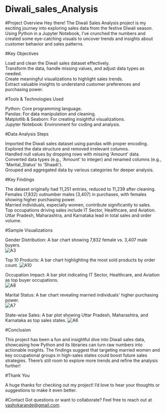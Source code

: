 # Diwali_sales_Analysis

#Project Overview
Hey there! The Diwali Sales Analysis project is my exciting journey into exploring sales data from the festive Diwali season. Using Python in a Jupyter Notebook, I’ve crunched the numbers and created some eye-catching visuals to uncover trends and insights about customer behavior and sales patterns.

#Key Objectives

Load and clean the Diwali sales dataset effectively.  
Transform the data, handle missing values, and adjust data types as needed.  
Create meaningful visualizations to highlight sales trends.  
Extract valuable insights to understand customer preferences and purchasing power.

#Tools & Technologies Used

Python: Core programming language.  
Pandas: For data manipulation and cleaning.  
Matplotlib & Seaborn: For creating insightful visualizations.  
Jupyter Notebook: Environment for coding and analysis.

#Data Analysis Steps

Imported the Diwali sales dataset using pandas with proper encoding.  
Explored the data structure and removed irrelevant columns.  
Handled null values by dropping rows with missing 'Amount' data.  
Converted data types (e.g., 'Amount' to integer) and renamed columns (e.g., 'Marital_Status' to 'Shaadi').  
Grouped and aggregated data by various categories for deeper analysis.

#Key Findings

The dataset originally had 11,251 entries, reduced to 11,239 after cleaning.  
Females (7,832) outnumber males (3,407) in purchases, with females showing higher purchasing power.  
Married individuals, especially women, contribute significantly to sales.  
Top occupations driving sales include IT Sector, Healthcare, and Aviation.  
Uttar Pradesh, Maharashtra, and Karnataka lead in total sales and order volume.

#Sample Visualizations

Gender Distribution: A bar chart showing 7,832 female vs. 3,407 male buyers.  
![A3](https://github.com/user-attachments/assets/8145532e-2ebb-4eb8-9853-2ee778a4f0b2)

Top 10 Products: A bar chart highlighting the most sold products by order count. 
![A10](https://github.com/user-attachments/assets/7c4b6fc4-c791-4c1f-93bf-7f349a89590d)

Occupation Impact: A bar plot indicating IT Sector, Healthcare, and Aviation as top buyer occupations.  
![A8](https://github.com/user-attachments/assets/78787179-eda2-47f6-886d-20f33dca6b7c)

Marital Status: A bar chart revealing married individuals' higher purchasing power.  
![A7](https://github.com/user-attachments/assets/55220304-76f3-4173-9bc5-c44b0402bff3)

State-wise Sales: A bar plot showing Uttar Pradesh, Maharashtra, and Karnataka as top sales states.
![A6](https://github.com/user-attachments/assets/4b4ee4f1-62f2-4b96-ae9a-30693617a86f)


#Conclusion

This project has been a fun and insightful dive into Diwali sales data, showcasing how Python and its libraries can turn raw numbers into actionable insights. The findings suggest that targeting married women and key occupational groups in high-sales states could boost future sales strategies. There’s still room to explore more trends and refine the analysis further!

#Thank You

A huge thanks for checking out my project! I’d love to hear your thoughts or suggestions to make it even better.

#Contact
Got questions or want to collaborate? Feel free to reach out at yashvkarande@gmail.com.
